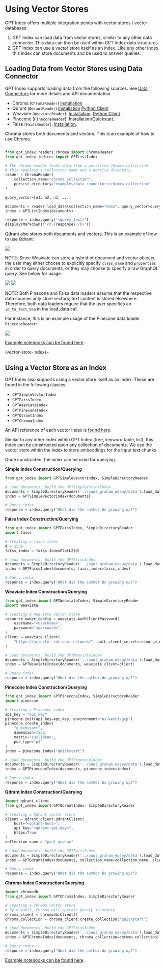 # Using Vector Stores

GPT Index offers multiple integration points with vector stores / vector databases:

1. GPT Index can load data from vector stores, similar to any other data connector. This data can then be used within GPT Index data structures.
2. GPT Index can use a vector store itself as an index. Like any other index, this index can store documents and be used to answer queries.

## Loading Data from Vector Stores using Data Connector

GPT Index supports loading data from the following sources. See [Data Connectors](data_connectors.md) for more details and API documentation.

- Chroma (`ChromaReader`) [Installation](https://docs.trychroma.com/getting-started)
- Qdrant (`QdrantReader`) [Installation](https://qdrant.tech/documentation/install/) [Python Client](https://qdrant.tech/documentation/install/#python-client)
- Weaviate (`WeaviateReader`). [Installation](https://weaviate.io/developers/weaviate/current/getting-started/installation.html). [Python Client](https://weaviate.io/developers/weaviate/current/client-libraries/python.html).
- Pinecone (`PineconeReader`). [Installation/Quickstart](https://docs.pinecone.io/docs/quickstart).
- Faiss (`FaissReader`). [Installation](https://github.com/facebookresearch/faiss/blob/main/INSTALL.md).

Chroma stores both documents and vectors. This is an example of how to use Chroma:

```python

from gpt_index.readers.chroma import ChromaReader
from gpt_index.indices import GPTListIndex

# The chroma reader loads data from a persisted Chroma collection.
# This requires a collection name and a persist directory.
reader = ChromaReader(
    collection_name="chroma_collection",
    persist_directory="examples/data_connectors/chroma_collection"
)

query_vector=[n1, n2, n3, ...]

documents = reader.load_data(collection_name="demo", query_vector=query_vector, limit=5)
index = GPTListIndex(documents)

response = index.query("<query_text>")
display(Markdown(f"<b>{response}</b>"))
```

Qdrant also stores both documents and vectors. This is an example of how to use Qdrant:

![](/_static/vector_stores/qdrant_reader.png)

NOTE: Since Weaviate can store a hybrid of document and vector objects, the user may either choose to explicitly specify `class_name` and `properties` in order to query documents, or they may choose to specify a raw GraphQL query. See below for usage.

![](/_static/vector_stores/weaviate_reader_0.png)
![](/_static/vector_stores/weaviate_reader_1.png)

NOTE: Both Pinecone and Faiss data loaders assume that the respective data sources only store vectors; text content is stored elsewhere. Therefore, both data loaders require that the user specifies an `id_to_text_map` in the load_data call.

For instance, this is an example usage of the Pinecone data loader `PineconeReader`:

![](/_static/vector_stores/pinecone_reader.png)

[Example notebooks can be found here](https://github.com/jerryjliu/gpt_index/tree/main/examples/data_connectors).

(vector-store-index)=

## Using a Vector Store as an Index

GPT Index also supports using a vector store itself as an index.
These are found in the following classes:
- `GPTSimpleVectorIndex`
- `GPTFaissIndex`
- `GPTWeaviateIndex`
- `GPTPineconeIndex`
- `GPTQdrantIndex`
- `GPTChromaIndex`


An API reference of each vector index is [found here](/reference/indices/vector_store.md).

Similar to any other index within GPT Index (tree, keyword table, list), this index can be constructed upon any collection
of documents. We use the vector store within the index to store embeddings for the input text chunks.

Once constructed, the index can be used for querying.

**Simple Index Construction/Querying**
```python
from gpt_index import GPTSimpleVectorIndex, SimpleDirectoryReader

# Load documents, build the GPTSimpleVectorIndex
documents = SimpleDirectoryReader('../paul_graham_essay/data').load_data()
index = GPTSimpleVectorIndex(documents)

# Query index
response = index.query("What did the author do growing up?")

```

**Faiss Index Construction/Querying**
```python
from gpt_index import GPTFaissIndex, SimpleDirectoryReader
import faiss

# Creating a faiss index
d = 1536
faiss_index = faiss.IndexFlatL2(d)

# Load documents, build the GPTFaissIndex
documents = SimpleDirectoryReader('../paul_graham_essay/data').load_data()
index = GPTFaissIndex(documents, faiss_index=faiss_index)

# Query index
response = index.query("What did the author do growing up?")

```

**Weaviate Index Construction/Querying**
```python
from gpt_index import GPTWeaviateIndex, SimpleDirectoryReader
import weaviate

# Creating a Weaviate vector store
resource_owner_config = weaviate.AuthClientPassword(
    username="<username>",
    password="<password>",
)
client = weaviate.Client(
    "https://<cluster-id>.semi.network/", auth_client_secret=resource_owner_config
)

# Load documents, build the GPTWeaviateIndex
documents = SimpleDirectoryReader('../paul_graham_essay/data').load_data()
index = GPTWeaviateIndex(documents, weaviate_client=client)

# Query index
response = index.query("What did the author do growing up?")

```

**Pinecone Index Construction/Querying**
```python
from gpt_index import GPTPineconeIndex, SimpleDirectoryReader
import pinecone

# Creating a Pinecone index
api_key = "api_key"
pinecone.init(api_key=api_key, environment="us-west1-gcp")
pinecone.create_index(
    "quickstart", 
    dimension=1536, 
    metric="euclidean", 
    pod_type="p1"
)
index = pinecone.Index("quickstart")

# Load documents, build the GPTPineconeIndex
documents = SimpleDirectoryReader('../paul_graham_essay/data').load_data()
index = GPTPineconeIndex(documents, pinecone_index=index)

# Query index
response = index.query("What did the author do growing up?")
```

**Qdrant Index Construction/Querying**
```python
import qdrant_client
from gpt_index import GPTQdrantIndex, SimpleDirectoryReader

# Creating a Qdrant vector store
client = qdrant_client.QdrantClient(
    host="<qdrant-host>",
    api_key="<qdrant-api-key>",
    https=True
)
collection_name = "paul_graham"

# Load documents, build the GPTFaissIndex
documents = SimpleDirectoryReader('../paul_graham_essay/data').load_data()
index = GPTQdrantIndex(documents, collection_name=collection_name, client=client)

# Query index
response = index.query("What did the author do growing up?")
```

**Chroma Index Construction/Querying**

```python
import chromadb
from gpt_index import GPTChromaIndex, SimpleDirectoryReader

# Creating a Chroma vector store
# By default, Chroma will operate purely in-memory.
chroma_client = chromadb.Client()
chroma_collection = chroma_client.create_collection("quickstart")

# Load documents, build the GPTFaissIndex
documents = SimpleDirectoryReader('../paul_graham_essay/data').load_data()
index = GPTChromaIndex(documents, chroma_collection=chroma_collection)

# Query index
response = index.query("What did the author do growing up?")

```

[Example notebooks can be found here](https://github.com/jerryjliu/gpt_index/tree/main/examples/vector_indices).
